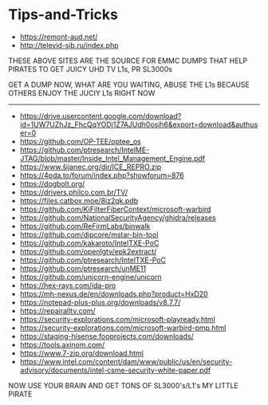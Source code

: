 # Tips-and-Tricks

- https://remont-aud.net/ 
- http://televid-sib.ru/index.php

THESE ABOVE SITES ARE THE SOURCE FOR EMMC DUMPS THAT HELP PIRATES TO GET JUICY
UHD TV L1s, PR SL3000s

GET A DUMP NOW, WHAT ARE YOU WAITING, ABUSE THE L1s BECAUSE OTHERS ENJOY THE
JUCIY L1s RIGHT NOW

---------------------------------------------------------------------------------

- <https://drive.usercontent.google.com/download?id=1UW7UZhJz_FhcQqYODj1Z7AJUdh0osjh6&export=download&authuser=0>
- <https://github.com/OP-TEE/optee_os>
- <https://github.com/ptresearch/IntelME-JTAG/blob/master/Inside_Intel_Management_Engine.pdf>
- <https://www.šijanec.org/dir/ICE_REPRO.zip>
- https://4pda.to/forum/index.php?showforum=876
- https://dogbolt.org/
- https://drivers.philco.com.br/TV/ 
- https://files.catbox.moe/8iz2qk.pdb
- https://github.com/KiFilterFiberContext/microsoft-warbird
- https://github.com/NationalSecurityAgency/ghidra/releases
- https://github.com/ReFirmLabs/binwalk
- https://github.com/dipcore/mstar-bin-tool
- https://github.com/kakaroto/IntelTXE-PoC
- https://github.com/openlgtv/epk2extract/
- https://github.com/ptresearch/IntelTXE-PoC
- https://github.com/ptresearch/unME11
- https://github.com/unicorn-engine/unicorn
- https://hex-rays.com/ida-pro
- https://mh-nexus.de/en/downloads.php?product=HxD20
- https://notepad-plus-plus.org/downloads/v8.7.7/
- https://repairalltv.com/
- https://security-explorations.com/microsoft-playready.html
- https://security-explorations.com/microsoft-warbird-pmp.html
- https://staging-hisense.fooprojects.com/downloads/
- https://tools.axinom.com/
- https://www.7-zip.org/download.html
- https://www.intel.com/content/dam/www/public/us/en/security-advisory/documents/intel-csme-security-white-paper.pdf

NOW USE YOUR BRAIN AND GET TONS OF SL3000's/L1's MY LITTLE PIRATE
